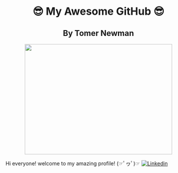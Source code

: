 <h1 align="center">😎 My Awesome GitHub 😎 </h1>
<h2 align="center">By Tomer Newman </h2>

<p align="center">
  <img width="400" height="300" src="https://thumbs.gfycat.com/CriminalKnobbyHind-small.gif">
</p>


Hi everyone! welcome to my amazing profile!
(☞ﾟヮﾟ)☞  [![Linkedin](https://img.shields.io/badge/connect%20on-linkedin-blue?style=flat-square)](https://www.linkedin.com/in/tomer-newman/)
